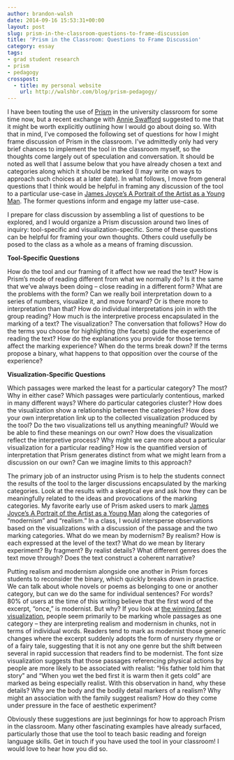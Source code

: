 ```yaml
---
author: brandon-walsh
date: 2014-09-16 15:53:31+00:00
layout: post
slug: prism-in-the-classroom-questions-to-frame-discussion
title: 'Prism in the Classroom: Questions to Frame Discussion'
category: essay
tags:
- grad student research
- prism
- pedagogy
crosspost:
  - title: my personal website
    url: http://walshbr.com/blog/prism-pedagogy/
---
```


I have been touting the use of [Prism](http://prism.scholarslab.org) in the university classroom for some time now, but a recent exchange with [Annie Swafford](http://annieswafford.wordpress.com/) suggested to me that it might be worth explicitly outlining how I would go about doing so. With that in mind, I’ve composed the following set of questions for how I might frame discussion of Prism in the classroom. I’ve admittedly only had very brief chances to implement the tool in the classroom myself, so the thoughts come largely out of speculation and conversation. It should be noted as well that I assume below that you have already chosen a text and categories along which it should be marked (I may write on ways to approach such choices at a later date). In what follows, I move from general questions that I think would be helpful in framing any discussion of the tool to a particular use-case in [James Joyce’s A Portrait of the Artist as a Young Man](http://prism.scholarslab.org/prisms/4213c156-aea5-11e2-80bf-c82a14fffe99/visualize?locale=en). The former questions inform and engage my latter use-case.

I prepare for class discussion by assembling a list of questions to be explored, and I would organize a Prism discussion around two lines of inquiry: tool-specific and visualization-specific. Some of these questions can be helpful for framing your own thoughts. Others could usefully be posed to the class as a whole as a means of framing discussion.

**Tool-Specific Questions**

How do the tool and our framing of it affect how we read the text? How is Prism’s mode of reading different from what we normally do? Is it the same that we’ve always been doing – close reading in a different form? What are the problems with the form? Can we really boil interpretation down to a series of numbers, visualize it, and move forward? Or is there more to interpretation than that? How do individual interpretations join in with the group reading? How much is the interpretive process encapsulated in the marking of a text? The visualization? The conversation that follows? How do the terms you choose for highlighting (the facets) guide the experience of reading the text? How do the explanations you provide for those terms affect the marking experience? When do the terms break down? If the terms propose a binary, what happens to that opposition over the course of the experience?

**Visualization-Specific Questions**

Which passages were marked the least for a particular category? The most? Why in either case? Which passages were particularly contentious, marked in many different ways? Where do particular categories cluster? How does the visualization show a relationship between the categories? How does your own interpretation link up to the collected visualization produced by the tool? Do the two visualizations tell us anything meaningful? Would we be able to find these meanings on our own? How does the visualization reflect the interpretive process? Why might we care more about a particular visualization for a particular reading? How is the quantified version of interpretation that Prism generates distinct from what we might learn from a discussion on our own? Can we imagine limits to this approach?

The primary job of an instructor using Prism is to help the students connect the results of the tool to the larger discussions encapsulated by the marking categories. Look at the results with a skeptical eye and ask how they can be meaningfully related to the ideas and provocations of the marking categories. My favorite early use of Prism asked users to mark [James Joyce’s A Portrait of the Artist as a Young Man](http://prism.scholarslab.org/prisms/4213c156-aea5-11e2-80bf-c82a14fffe99/highlight?locale=en) along the categories of “modernism” and “realism.” In a class, I would intersperse observations based on the visualizations with a discussion of the passage and the two marking categories. What do we mean by modernism? By realism? How is each expressed at the level of the text? What do we mean by literary experiment? By fragment? By realist details? What different genres does the text move through? Does the text construct a coherent narrative?

Putting realism and modernism alongside one another in Prism forces students to reconsider the binary, which quickly breaks down in practice. We can talk about whole novels or poems as belonging to one or another category, but can we do the same for individual sentences? For words? 80% of users at the time of this writing believe that the first word of the excerpt, “once,” is modernist. But why? If you look at [the winning facet visualization](http://prism.scholarslab.org/prisms/4213c156-aea5-11e2-80bf-c82a14fffe99/visualize?locale=en), people seem primarily to be marking whole passages as one category – they are interpreting realism and modernism in chunks, not in terms of individual words. Readers tend to mark as modernist those generic changes where the excerpt suddenly adopts the form of nursery rhyme or of a fairy tale, suggesting that it is not any one genre but the shift between several in rapid succession that readers find to be modernist. The font size visualization suggests that those passages referencing physical actions by people are more likely to be associated with realist: “His father told him that story” and “When you wet the bed first it is warm then it gets cold” are marked as being especially realist. With this observation in hand, why these details? Why are the body and the bodily detail markers of a realism? Why might an association with the family suggest realism? How do they come under pressure in the face of aesthetic experiment?

Obviously these suggestions are just beginnings for how to approach Prism in the classroom. Many other fascinating examples have already surfaced, particularly those that use the tool to teach basic reading and foreign language skills. Get in touch if you have used the tool in your classroom! I would love to hear how you did so.
